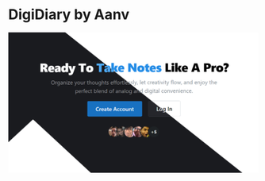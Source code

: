 # DigiDiary by Aanv

![Hero Page Image](https://github.com/anav5704/Note-App-MERN/blob/main/client/public/docs/hero.jpg)
